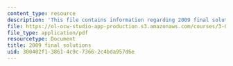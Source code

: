 ```yaml
---
content_type: resource
description: 'This file contains information regarding 2009 final solutions. '
file: https://ol-ocw-studio-app-production.s3.amazonaws.com/courses/3-044-materials-processing-spring-2013/300402f138614c9c73662c4bda957d6e_MIT3_044S13_2009finalsolns.pdf
file_type: application/pdf
resourcetype: Document
title: 2009 final solutions
uid: 300402f1-3861-4c9c-7366-2c4bda957d6e
---
```

